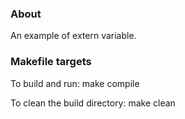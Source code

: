 ### About

An example of extern variable.

### Makefile targets

To build and run: make compile

To clean the build directory: make clean